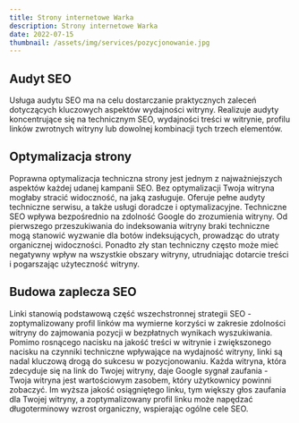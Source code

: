 ```yaml
---
title: Strony internetowe Warka
description: Strony internetowe Warka
date: 2022-07-15
thumbnail: /assets/img/services/pozycjonowanie.jpg
---
```


## Audyt SEO

Usługa audytu SEO ma na celu dostarczanie praktycznych zaleceń dotyczących kluczowych aspektów wydajności witryny. Realizuje audyty koncentrujące się na technicznym SEO, wydajności treści w witrynie, profilu linków zwrotnych witryny lub dowolnej kombinacji tych trzech elementów.

## Optymalizacja strony

Poprawna optymalizacja techniczna strony jest jednym z najważniejszych aspektów każdej udanej kampanii SEO. Bez optymalizacji Twoja witryna mogłaby stracić widoczność, na jaką zasługuje. Oferuje pełne audyty techniczne serwisu, a także usługi doradcze i optymalizacyjne. Techniczne SEO wpływa bezpośrednio na zdolność Google do zrozumienia witryny. Od pierwszego przeszukiwania do indeksowania witryny braki techniczne mogą stanowić wyzwanie dla botów indeksujących, prowadząc do utraty organicznej widoczności. Ponadto zły stan techniczny często może mieć negatywny wpływ na wszystkie obszary witryny, utrudniając dotarcie treści i pogarszając użyteczność witryny.

## Budowa zaplecza SEO

Linki stanowią podstawową część wszechstronnej strategii SEO - zoptymalizowany profil linków ma wymierne korzyści w zakresie zdolności witryny do zajmowania pozycji w bezpłatnych wynikach wyszukiwania. Pomimo rosnącego nacisku na jakość treści w witrynie i zwiększonego nacisku na czynniki techniczne wpływające na wydajność witryny, linki są nadal kluczową drogą do sukcesu w pozycjonowaniu. Każda witryna, która zdecyduje się na link do Twojej witryny, daje Google sygnał zaufania - Twoja witryna jest wartościowym zasobem, który użytkownicy powinni zobaczyć. Im wyższa jakość osiągniętego linku, tym większy głos zaufania dla Twojej witryny, a zoptymalizowany profil linku może napędzać długoterminowy wzrost organiczny, wspierając ogólne cele SEO.
